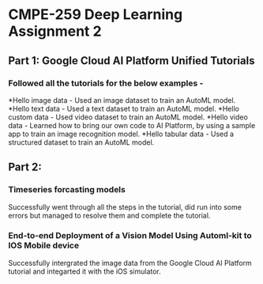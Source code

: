 # CMPE-259 Deep Learning Assignment 2

## Part 1: Google Cloud AI Platform Unified Tutorials

### Followed all the tutorials for the below examples - 
*Hello image data - Used an image dataset to train an AutoML model.
*Hello text data - Used a text dataset to train an AutoML model. 
*Hello custom data - Used video dataset to train an AutoML model.
*Hello video data - Learned how to bring our own code to AI Platform, by using a sample app to train an image recognition model.
*Hello tabular data - Used a structured dataset to train an AutoML model.

## Part 2: 

### Timeseries forcasting models
Successfully went through all the steps in the tutorial, did run into some errors but managed to resolve them and complete the tutorial.

### End-to-end Deployment of a Vision Model Using Automl-kit to IOS Mobile device
Successfully intergrated the image data from the Google Cloud AI Platform tutorial and integarted it with the iOS simulator.
